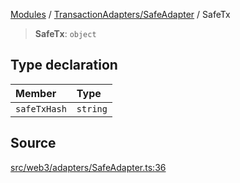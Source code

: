 [Modules](../../../README.md) / [TransactionAdapters/SafeAdapter](../README.md) / SafeTx

> **SafeTx**: `object`

## Type declaration

| Member | Type |
| :------ | :------ |
| `safeTxHash` | `string` |

## Source

[src/web3/adapters/SafeAdapter.ts:36](https://github.com/bgd-labs/fe-shared/blob/a524aad33ec5fce600306d3c3d02439e9803dea0/src/web3/adapters/SafeAdapter.ts#L36)
